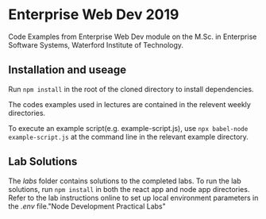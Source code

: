 # Enterprise Web Dev 2019

Code Examples from Enterprise Web Dev module on the M.Sc. in Enterprise Software Systems, Waterford Institute of Technology.

## Installation and useage

Run ``npm install`` in the root of the cloned directory to install dependencies.

The codes examples used in lectures are contained in the relevent weekly directories.

To execute an example script(e.g. example-script.js), use ``npx babel-node example-script.js`` at the command line in the relevant example directory.

## Lab Solutions

The *labs* folder contains solutions to the completed labs.
To run the lab solutions, run ``npm install`` in both the react app and node app directories.
Refer to the lab instructions online to set up local environment parameters in the *.env* file."Node Development Practical Labs" 
